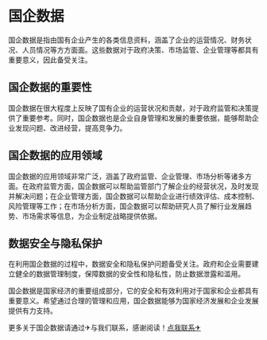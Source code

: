 # 国企数据

国企数据是指由国有企业产生的各类信息资料，涵盖了企业的运营情况、财务状况、人员情况等方方面面。这些数据对于政府决策、市场监管、企业管理等都具有重要意义，因此备受关注。

## 国企数据的重要性

国企数据在很大程度上反映了国有企业的运营状况和贡献，对于政府监管和决策提供了重要参考。同时，国企数据也是企业自身管理和发展的重要依据，能够帮助企业发现问题、改进经营，提高竞争力。

## 国企数据的应用领域

国企数据的应用领域非常广泛，涵盖了政府监管、企业管理、市场分析等诸多方面。在政府监管方面，国企数据可以帮助监管部门了解企业的经营状况，及时发现并解决问题；在企业管理方面，国企数据可以帮助企业进行绩效评估、成本控制、风险管理等工作；在市场分析方面，国企数据可以帮助研究人员了解行业发展趋势、市场需求等信息，为企业制定战略提供依据。

## 数据安全与隐私保护

在利用国企数据的过程中，数据安全和隐私保护问题备受关注。政府和企业需要建立健全的数据管理制度，保障数据的安全性和隐私性，防止数据泄露和滥用。

国企数据是国家经济的重要组成部分，它的安全和有效利用对于国家和企业都具有重要意义。希望通过合理的管理和应用，国企数据能够为国家经济发展和企业发展提供有力支持。

更多关于国企数据请通过✈与我们联系，感谢阅读！[点我联系✈](https://mail.k02.cc)